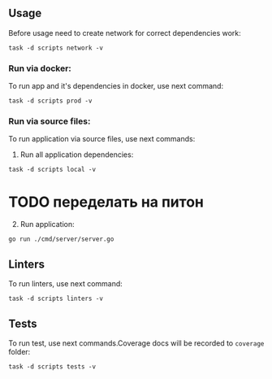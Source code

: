 ## Usage

Before usage need to create network for correct dependencies work:
```shell
task -d scripts network -v
```

### Run via docker:

To run app and it's dependencies in docker, use next command:
```shell
task -d scripts prod -v
```

### Run via source files:

To run application via source files, use next commands:
1) Run all application dependencies:
```shell
task -d scripts local -v
```
# TODO переделать на питон
2) Run application:
```shell
go run ./cmd/server/server.go
```

## Linters

To run linters, use next command:
```shell
task -d scripts linters -v
```

## Tests

To run test, use next commands.Coverage docs will be
recorded to ```coverage``` folder:
```shell
task -d scripts tests -v
```
